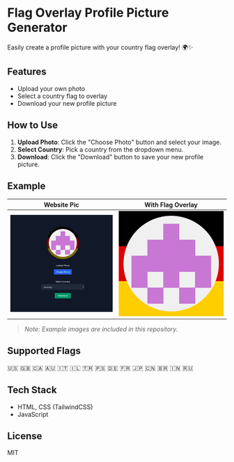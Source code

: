# Flag Overlay Profile Picture Generator

Easily create a profile picture with your country flag overlay! 🌍✨

## Features
- Upload your own photo
- Select a country flag to overlay
- Download your new profile picture

## How to Use
1. **Upload Photo**: Click the "Choose Photo" button and select your image.
2. **Select Country**: Pick a country from the dropdown menu.
3. **Download**: Click the "Download" button to save your new profile picture.

## Example

| Website Pic | With Flag Overlay |
|:--------------:|:----------------:|
| ![Original](pic1.png) | ![With Overlay](flag-overlay-highres.png) |

> _Note: Example images are included in this repository._

## Supported Flags
🇺🇸 🇬🇧 🇨🇦 🇦🇺 🇮🇹 🇮🇱 🇹🇷 🇵🇸 🇩🇪 🇫🇷 🇯🇵 🇨🇳 🇧🇷 🇮🇳 🇷🇺

## Tech Stack
- HTML, CSS (TailwindCSS)
- JavaScript

## License
MIT
